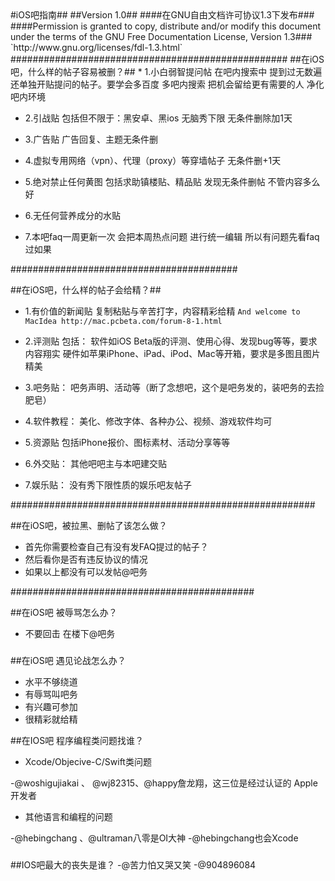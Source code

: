 <markdown>
#iOS吧指南##
##Version 1.0##
####在GNU自由文档许可协议1.3下发布###
####Permission is granted to copy, distribute and/or modify this document under the terms of the GNU Free Documentation License, Version 1.3###
`http://www.gnu.org/licenses/fdl-1.3.html`
##################################################
##在iOS吧，什么样的帖子容易被删？##
* 1.小白弱智提问帖 在吧内搜索中 提到过无数遍还单独开贴提问的帖子。要学会多百度 多吧内搜索 把机会留给更有需要的人 净化吧内环境

* 2.引战贴 包括但不限于：黑安卓、黑ios 无脑秀下限 无条件删除加1天

* 3.广告贴 广告回复、主题无条件删

* 4.虚拟专用网络（vpn）、代理（proxy）等穿墙帖子 无条件删+1天

* 5.绝对禁止任何黄图 包括求助镇楼贴、精品贴 发现无条件删帖 不管内容多么好

* 6.无任何营养成分的水贴

* 7.本吧faq一周更新一次 会把本周热点问题 进行统一编辑 所以有问题先看faq 过如果

#########################################

##在iOS吧，什么样的帖子会给精？##

* 1.有价值的新闻贴 
复制粘贴与辛苦打字，内容精彩给精
`And welcome to MacIdea http://mac.pcbeta.com/forum-8-1.html`

* 2.评测贴 
包括：
软件如iOS Beta版的评测、使用心得、发现bug等等，要求内容翔实
硬件如苹果iPhone、iPad、iPod、Mac等开箱，要求是多图且图片精美

* 3.吧务贴：
吧务声明、活动等（断了念想吧，这个是吧务发的，装吧务的去捡肥皂）

* 4.软件教程：
美化、修改字体、各种办公、视频、游戏软件均可

* 5.资源贴 
包括iPhone报价、图标素材、活动分享等等

* 6.外交贴：
其他吧吧主与本吧建交贴

* 7.娱乐贴：
没有秀下限性质的娱乐吧友帖子

#######################################################

##在iOS吧，被拉黑、删帖了该怎么做？

* 首先你需要检查自己有没有发FAQ提过的帖子？
* 然后看你是否有违反协议的情况 
* 如果以上都没有可以发帖@吧务

############################################

##在iOS吧 被辱骂怎么办？
* 不要回击 在楼下@吧务

###

##在iOS吧 遇见论战怎么办？
* 水平不够绕道
* 有辱骂叫吧务
* 有兴趣可参加
* 很精彩就给精


##在IOS吧 程序编程类问题找谁？
* Xcode/Objecive-C/Swift类问题

-@woshigujiakai 、 @wj82315、@happy詹龙翔，这三位是经过认证的 Apple 开发者

* 其他语言和编程的问题

-@hebingchang 、@ultraman八零是OI大神
-@hebingchang也会Xcode

###

##IOS吧最大的丧失是谁？
-@苦力怕又哭又笑
-@904896084

